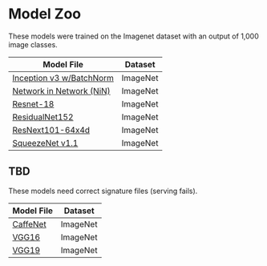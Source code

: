 # Model Zoo

These models were trained on the Imagenet dataset with an output of 1,000 image classes.

| Model File | Dataset |
| --- | --- |
| [Inception v3 w/BatchNorm]() | ImageNet |
| [Network in Network (NiN)]() | ImageNet |
| [Resnet-18]() | ImageNet |
| [ResidualNet152]() | ImageNet |
| [ResNext101-64x4d]() | ImageNet |
| [SqueezeNet v1.1]() | ImageNet |

## TBD

These models need correct signature files (serving fails).

| Model File | Dataset |
| --- | --- |
| [CaffeNet]() | ImageNet |
| [VGG16]() | ImageNet |
| [VGG19]() | ImageNet |

